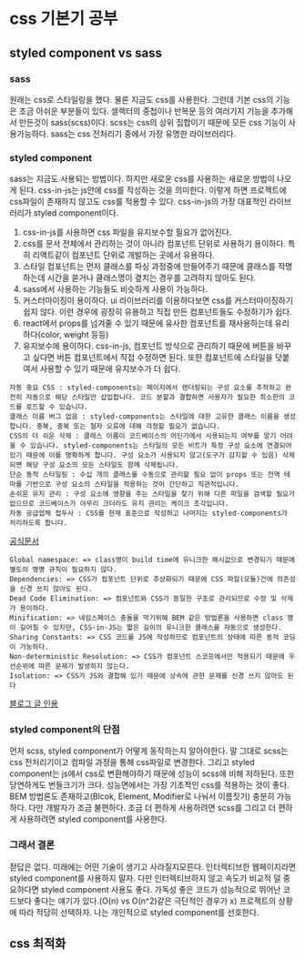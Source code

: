 # css 기본기 공부

## styled component vs sass

### sass

원래는 css로 스타일링을 했다. 물론 지금도 css를 사용한다. 그런데 기본 css의 기능은 조금 아쉬운 부분들이 있다. 셀렉터의 중첩이나 반복문 등의 여러가지 기능을 추가해서 만든것이 sass(scss)이다. scss는 css의 상위 집합이기 때문에 모든 css 기능이 사용가능하다. sass는 css 전처리기 중에서 가장 유명한 라이브러리다.

### styled component

sass는 지금도 사용되는 방법이다. 하지만 새로운 css를 사용하는 새로운 방법이 나오게 된다. css-in-js는 js안에 css를 작성하는 것을 의미한다. 이렇게 하면 프로젝트에 css파일이 존재하지 않고도 css를 적용할 수 있다. css-in-js의 가장 대표적인 라이브러리가 styled component이다.

1. css-in-js를 사용하면 css 파일을 유지보수할 필요가 없어진다.
2. css를 문서 전체에서 관리하는 것이 아니라 컴포넌트 단위로 사용하기 용이하다. 특히 리액트같이 컴포넌트 단위로 개발하는 곳에서 유용하다.
3. 스타일 컴포넌트는 먼저 클래스를 파싱 과정중에 만들어주기 때문에 클래스를 작명하는데 시간을 쏟거나 클래스명이 곂치는 경우를 고려하지 않아도 된다.
4. sass에서 사용하는 기능들도 비슷하게 사용이 가능하다.
5. 커스터마이징이 용이하다. ui 라이브러리를 이용하다보면 css를 커스터마이징하기 쉽지 않다. 이런 경우에 굉장히 유용하고 직접 만든 컴포넌트들도 수정하기가 쉽다.
6. react에서 props를 넘겨줄 수 있기 때문에 유사한 컴포넌트를 재사용하는데 유리하다(color, weight 등등)
7. 유지보수에 용이하다. css-in-js, 컴포넌트 방식으로 관리하기 때문에 버튼을 바꾸고 싶다면 버튼 컴포넌트에서 직접 수정하면 된다. 또한 컴포넌트에 스타일을 덧붙여서 사용할 수 있기 때문에 유지보수가 더 쉽다.

```
자동 중요 CSS : styled-components는 페이지에서 렌더링되는 구성 요소를 추적하고 완전히 자동으로 해당 스타일만 삽입합니다. 코드 분할과 결합하면 사용자가 필요한 최소한의 코드를 로드할 수 있습니다.
클래스 이름 버그 없음 : styled-components는 스타일에 대한 고유한 클래스 이름을 생성합니다. 중복, 중복 또는 철자 오류에 대해 걱정할 필요가 없습니다.
CSS의 더 쉬운 삭제 : 클래스 이름이 코드베이스의 어딘가에서 사용되는지 여부를 알기 어려울 수 있습니다. styled-components는 스타일의 모든 비트가 특정 구성 요소에 연결되어 있기 때문에 이를 명확하게 합니다. 구성 요소가 사용되지 않고(도구가 감지할 수 있음) 삭제되면 해당 구성 요소의 모든 스타일도 함께 삭제됩니다.
단순 동적 스타일링 : 수십 개의 클래스를 수동으로 관리할 필요 없이 props 또는 전역 테마를 기반으로 구성 요소의 스타일을 적용하는 것이 간단하고 직관적입니다.
손쉬운 유지 관리 : 구성 요소에 영향을 주는 스타일을 찾기 위해 다른 파일을 검색할 필요가 없으므로 코드베이스가 아무리 크더라도 유지 관리는 케이크 조각입니다.
자동 공급업체 접두사 : CSS를 현재 표준으로 작성하고 나머지는 styled-components가 처리하도록 합니다.
```

[공식문서](https://styled-components.com/docs/basics#motivation)

```
Global namespace: => class명이 build time에 유니크한 해시값으로 변경되기 때문에 별도의 명명 규칙이 필요하지 않다.
Dependencies: => CSS가 컴포넌트 단위로 추상화되기 때문에 CSS 파일(모듈)간에 의존성을 신경 쓰지 않아도 된다.
Dead Code Elimination: => 컴포넌트와 CSS가 동일한 구조로 관리되므로 수정 및 삭제가 용이하다.
Minification: => 네임스페이스 충돌을 막기위해 BEM 같은 방법론을 사용하면 class 명이 길어질 수 있지만, CSS-in-JS는 짧은 길이의 유니크한 클래스를 자동으로 생성한다.
Sharing Constants: => CSS 코드를 JS에 작성하므로 컴포넌트의 상태에 따른 동적 코딩이 가능하다.
Non-deterministic Resolution: => CSS가 컴포넌트 스코프에서만 적용되기 때문에 우선순위에 따른 문제가 발생하지 않는다.
Isolation: => CSS가 JS와 결합해 있기 때문에 상속에 관한 문제를 신경 쓰지 않아도 된다
```

[블로그 글 인용](https://blueshw.github.io/2020/09/14/why-css-in-css/)

### styled component의 단점

먼저 scss, styled component가 어떻게 동작하는지 알아야한다. 말 그대로 scss는 css 전처리기이고 컴파일 과정을 통해 css파일로 변경한다. 그리고 styled component는 js에서 css로 변환해야하기 때문에 성능이 scss에 비해 저하된다. 또한 당연하게도 번들크기가 크다. 성능면에서는 가장 기초적인 css를 적용하는 것이 좋다. BEM 방법론도 존재하고(Blcok, Element, Modifier로 나눠서 이름짓기) 충분히 가능하다. 다만 개발자가 조금 불편하다. 조금 더 편하게 사용하려면 scss를 그리고 더 편하게 사용하려면 styled component를 사용한다.

### 그래서 결론

젇답은 없다. 미래에는 어떤 기술이 생기고 사라질지모른다. 인터렉티브한 웹페이지라면 styled component를 사용하지 말자. 다만 인터렉티브하지 않고 속도가 비교적 덜 중요하다면 styled component 사용도 좋다. 가독성 좋은 코드가 성능적으로 뛰어난 코드보다 좋다는 얘기가 있다.(O(n) vs O(n^2)같은 극단적인 경우가 x) 프로젝트의 상황에 따라 적당히 선택하자. 나는 개인적으로 styled component를 선호한다.

## css 최적화

